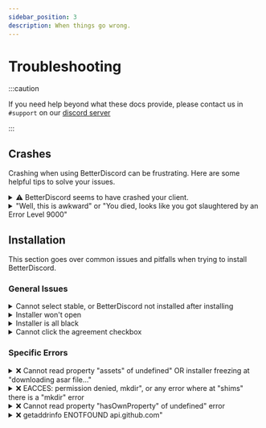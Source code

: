 ```yaml
---
sidebar_position: 3
description: When things go wrong.
---
```


# Troubleshooting

:::caution

If you need help beyond what these docs provide, please contact us in `#support` on our [discord server](https://betterdiscord.app/invite)

:::

## Crashes

Crashing when using BetterDiscord can be frustrating. Here are some helpful tips to solve your issues.

<details>
<summary>⚠️ BetterDiscord seems to have crashed your client.</summary>

This is a very generic error that could mean any number of things. It also doesn't necessarily mean BetterDiscord was at fault. It could have been a plugin or even Discord itself. It's just difficult for BetterDiscord to tell who is the cause so it catches them all.

Fixing issues like this involves the following:
 - Switching to Stable from Canary or PTB
 - Manually updating library plugins
 - Removing unofficial plugins
 - Rename the plugin folder

</details>

<details>
<summary>"Well, this is awkward" or "You died, looks like you got slaughtered by an Error Level 9000"</summary>

This type of error is usually caused by plugins or BetterDiscord being out of date. Ensure your copy of BetterDiscord and your plugins and keys are up to date.

</details>

## Installation

This section goes over common issues and pitfalls when trying to install BetterDiscord.

### General Issues

<details>
<summary>Cannot select stable, or BetterDiscord not installed after installing</summary>

This is usually an issue with Discord moving around its installation location on Windows. Sometimes the installer is unable to differentiate what to do. To fix it, select `Browse` in the installer, then enter `%localappdata%/discord/app-1.0.9006/resources` in the address bar at the top. If this has the same issue repeat this but using `%programdata%/%username%/Discord/app-1.0.9006/resources`

![ProgramData](./img/programdata.gif)
</details>

<details>
<summary>Installer won't open</summary>

If you are on Linux try running with the `--no-sandbox`

If the installer does not seem to open, follow these steps:
1. Download and install [7-Zip](https://www.7-zip.org/)
1. Right-click and extract the BetterDiscord installer into a folder.
1. Run the exe found in the folder.

OR

Follow the [manual installation](./installation.mdx/#manual-installation) instruction.
</details>

<details>
<summary>Installer is all black</summary>

Try one of the following:
 - Right-click the installer and select run as Administrator.
 - Open the command prompt by pressing `win`+`r` type `cmd` and press enter. Then type `ipconfig /flushdns` and press enter in the window that appears.
 - Disable your anti-virus temporarily.

OR

Follow the [manual installation](./installation.mdx/#manual-installation) instruction.
</details>


<details>
<summary>Cannot click the agreement checkbox</summary>

Click the text next to the checkbox instead, they are connected.

![Checkbox Workaround](./img/agreement_text.png)
</details>

### Specific Errors

<details>
<summary>❌ Cannot read property "assets" of undefined" OR installer freezing at "downloading asar file..."</summary>

Your installer is out of date, please go to the [BetterDiscord website](https://betterdiscord.app) and download a new one.
</details>

<details>
<summary>❌ EACCES: permission denied, mkdir", or any error where at "shims" there is a "mkdir" error</summary>

The Discord installation has been corrupted. Try to reinstall Discord. If Discord fails to reinstall or you still run into this error then your best bet is [cleanly uninstalling Discord](https://discordtips.com/how-to-fully-uninstall-discord/) then installing it again.
</details>

<details>
<summary>❌ Cannot read property "hasOwnProperty" of undefined" error</summary>

Fully close Discord. Fully deactivate any VPNs or firewalls. Make sure your installer is up to date. Then try again. If that still doesn't work, see the previous entry about cleanly removing and resinstalling Discord.
</details>

<details>
<summary>❌ getaddrinfo ENOTFOUND api.github.com"</summary>

Disable your antivirus or swap your DNS servers. There is a good guide to do the latter found here: https://www.ionos.com/digitalguide/server/configuration/how-to-change-dns-server/
</details>
